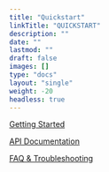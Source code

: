 ```yaml
---
title: "Quickstart"
linkTitle: "QUICKSTART"
description: ""
date: ""
lastmod: ""
draft: false
images: []
type: "docs"
layout: "single"
weight: -20
headless: true
---
```


[Getting Started](https://docs.zymbit.com/quickstart/getting-started/)

[API Documentation](https://docs.zymbit.com/quickstart/api/)

[FAQ & Troubleshooting](https://docs.zymbit.com/quickstart/faq/)